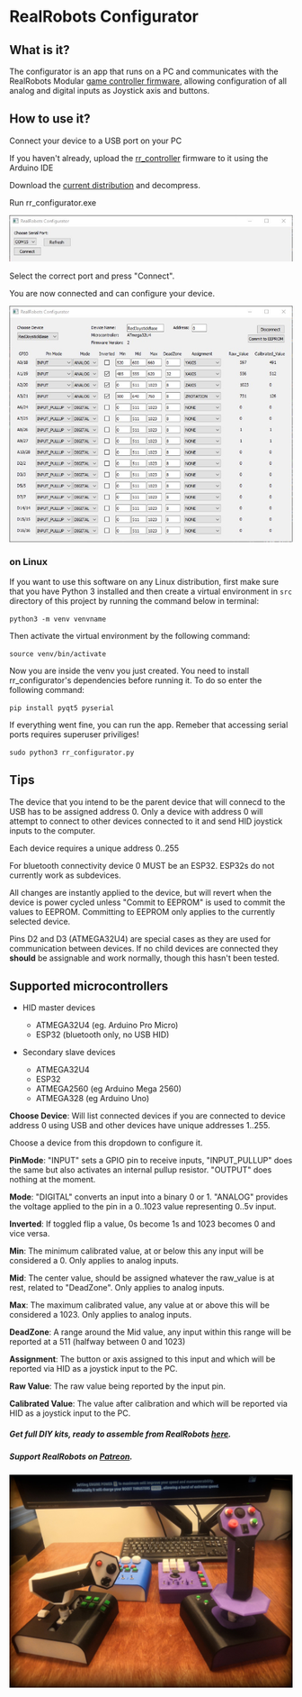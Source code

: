 # RealRobots Configurator

## What is it?

The configurator is an app that runs on a PC and communicates with the RealRobots Modular [game controller firmware](https://gitlab.com/realrobots/rr_controller), allowing configuration of all analog and digital inputs as Joystick axis and buttons.

## How to use it?

Connect your device to a USB port on your PC

If you haven't already, upload the [rr_controller](https://gitlab.com/realrobots/rr_controller) firmware to it using the Arduino IDE

Download the [current distribution](./rr_configurator.zip) and decompress.

Run rr_configurator.exe

![](./choose_port.jpg)

Select the correct port and press "Connect".

You are now connected and can configure your device.

![](./main_page.jpg)

### on Linux
If you want to use this software on any Linux distribution, first make sure that you have Python 3 installed and then create a virtual environment in `src` directory of this project by running the command below in terminal:

`python3 -m venv venvname`

Then activate the virtual environment by the following command:

`source venv/bin/activate`

Now you are inside the venv you just created. You need to install rr_configurator's dependencies before running it. To do so enter the following command:

`pip install pyqt5 pyserial`

If everything went fine, you can run the app. Remeber that accessing serial ports requires superuser priviliges!

`sudo python3 rr_configurator.py`

## Tips

The device that you intend to be the parent device that will connecd to the USB has to be assigned address 0. Only a device with address 0 will attempt to connect to other devices connected to it and send HID joystick inputs to the computer.

Each device requires a unique address 0..255

For bluetooth connectivity device 0 MUST be an ESP32. ESP32s do not currently work as subdevices.

All changes are instantly applied to the device, but will revert when the device is power cycled unless "Commit to EEPROM" is used to commit the values to EEPROM. Committing to EEPROM only applies to the currently selected device.

Pins D2 and D3 (ATMEGA32U4) are special cases as they are used for communication between devices. If no child devices are connected they **should** be assignable and work normally, though this hasn't been tested.

## Supported microcontrollers
- HID master devices
    - ATMEGA32U4 (eg. Arduino Pro Micro)
    - ESP32 (bluetooth only, no USB HID)

- Secondary slave devices
    - ATMEGA32U4
    - ESP32
    - ATMEGA2560 (eg Arduino Mega 2560)
    - ATMEGA328  (eg Arduino Uno)


**Choose Device**: Will list connected devices if you are connected to device address 0 using USB and other devices have unique addresses 1..255.

Choose a device from this dropdown to configure it.

**PinMode**: "INPUT" sets a GPIO pin to receive inputs, "INPUT_PULLUP" does the same but also activates an internal pullup resistor. "OUTPUT" does nothing at the moment.

**Mode**:  "DIGITAL" converts an input into a binary 0 or 1. "ANALOG" provides the voltage applied to the pin in a 0..1023 value representing 0..5v input.

**Inverted**: If toggled flip a value, 0s become 1s and 1023 becomes 0 and vice versa.

**Min**: The minimum calibrated value, at or below this any input will be considered a 0. Only applies to analog inputs.

**Mid**: The center value, should be assigned whatever the raw_value is at rest, related to "DeadZone". Only applies to analog inputs.

**Max**: The maximum calibrated value, any value at or above this will be considered a 1023. Only applies to analog inputs.

**DeadZone**: A range around the Mid value, any input within this range will be reported at a 511 (halfway between 0 and 1023)

**Assignment**: The button or axis assigned to this input and which will be reported via HID as a joystick input to the PC.

**Raw Value**: The raw value being reported by the input pin.

**Calibrated Value**: The value after calibration and which will be reported via HID as a joystick input to the PC.


##### Get full DIY kits, ready to assemble from RealRobots [here](https://www.realrobots.net).

##### Support RealRobots on [Patreon](https://www.patreon.com/realrobots).

![](./pic2_xs.jpg)
